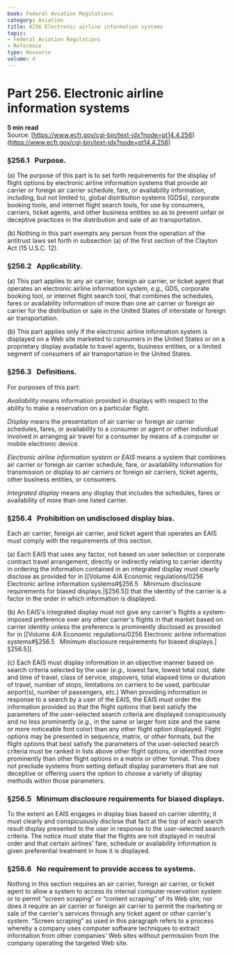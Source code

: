 ```yaml
---
book: Federal Aviation Regulations
category: Aviation
title: 0256 Electronic airline information systems
topic:
- Federal Aviation Regulations
- Reference
type: Resource
volume: 4
---
```


# Part 256. Electronic airline information systems
**5 min read**  
Source: [https://www.ecfr.gov/cgi-bin/text-idx?node=pt14.4.256](https://www.ecfr.gov/cgi-bin/text-idx?node=pt14.4.256)

<div>

### §256.1   Purpose.

\(a\) The purpose of this part is to set forth requirements for the display of flight options by electronic airline information systems that provide air carrier or foreign air carrier schedule, fare, or availability information, including, but not limited to, global distribution systems (GDSs), corporate booking tools, and internet flight search tools, for use by consumers, carriers, ticket agents, and other business entities so as to prevent unfair or deceptive practices in the distribution and sale of air transportation.

\(b\) Nothing in this part exempts any person from the operation of the antitrust laws set forth in subsection (a) of the first section of the Clayton Act (15 U.S.C. 12).

### §256.2   Applicability.

\(a\) This part applies to any air carrier, foreign air carrier, or ticket agent that operates an electronic airline information system, *e.g.,* GDS, corporate booking tool, or internet flight search tool, that combines the schedules, fares or availability information of more than one air carrier or foreign air carrier for the distribution or sale in the United States of interstate or foreign air transportation.

\(b\) This part applies only if the electronic airline information system is displayed on a Web site marketed to consumers in the United States or on a proprietary display available to travel agents, business entities, or a limited segment of consumers of air transportation in the United States.

### §256.3   Definitions.

For purposes of this part:

*Availability* means information provided in displays with respect to the ability to make a reservation on a particular flight.

*Display* means the presentation of air carrier or foreign air carrier schedules, fares, or availability to a consumer or agent or other individual involved in arranging air travel for a consumer by means of a computer or mobile electronic device.

*Electronic airline information system or EAIS* means a system that combines air carrier or foreign air carrier schedule, fare, or availability information for transmission or display to air carriers or foreign air carriers, ticket agents, other business entities, or consumers.

*Integrated display* means any display that includes the schedules, fares or availability of more than one listed carrier.

### §256.4   Prohibition on undisclosed display bias.

Each air carrier, foreign air carrier, and ticket agent that operates an EAIS must comply with the requirements of this section.

\(a\) Each EAIS that uses any factor, not based on user selection or corporate contract travel arrangement, directly or indirectly relating to carrier identity in ordering the information contained in an integrated display must clearly disclose as provided for in [[Volume 4/A Economic regulations/0256 Electronic airline information systems#§256.5   Minimum disclosure requirements for biased displays.|§256.5]] that the identity of the carrier is a factor in the order in which information is displayed.

\(b\) An EAIS's integrated display must not give any carrier's flights a system-imposed preference over any other carrier's flights in that market based on carrier identity unless the preference is prominently disclosed as provided for in [[Volume 4/A Economic regulations/0256 Electronic airline information systems#§256.5   Minimum disclosure requirements for biased displays.|§256.5]].

\(c\) Each EAIS must display information in an objective manner based on search criteria selected by the user (*e.g.,* lowest fare, lowest total cost, date and time of travel, class of service, stopovers, total elapsed time or duration of travel, number of stops, limitations on carriers to be used, particular airport(s), number of passengers, etc.) When providing information in response to a search by a user of the EAIS, the EAIS must order the information provided so that the flight options that best satisfy the parameters of the user-selected search criteria are displayed conspicuously and no less prominently (*e.g.,* in the same or larger font size and the same or more noticeable font color) than any other flight option displayed. Flight options may be presented in sequence, matrix, or other formats, but the flight options that best satisfy the parameters of the user-selected search criteria must be ranked in lists above other flight options, or identified more prominently than other flight options in a matrix or other format. This does not preclude systems from setting default display parameters that are not deceptive or offering users the option to choose a variety of display methods within those parameters.

### §256.5   Minimum disclosure requirements for biased displays.

To the extent an EAIS engages in display bias based on carrier identity, it must clearly and conspicuously disclose that fact at the top of each search result display presented to the user in response to the user-selected search criteria. The notice must state that the flights are not displayed in neutral order and that certain airlines' fare, schedule or availability information is given preferential treatment in how it is displayed.

### §256.6   No requirement to provide access to systems.

Nothing in this section requires an air carrier, foreign air carrier, or ticket agent to allow a system to access its internal computer reservation system or to permit “screen scraping” or “content scraping” of its Web site; nor does it require an air carrier or foreign air carrier to permit the marketing or sale of the carrier's services through any ticket agent or other carrier's system. “Screen scraping” as used in this paragraph refers to a process whereby a company uses computer software techniques to extract information from other companies' Web sites without permission from the company operating the targeted Web site.

</div>